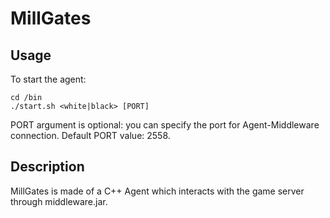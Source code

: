 # MillGates

## Usage 
To start the agent:
```
cd /bin
./start.sh <white|black> [PORT]
```
PORT argument is optional: you can specify the port for Agent-Middleware connection.
Default PORT value: 2558.

## Description
MillGates is made of a C++ Agent which interacts with the game server through middleware.jar.
